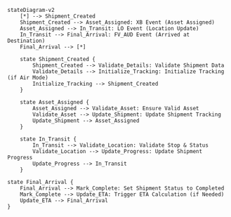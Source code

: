 ```mermaid
stateDiagram-v2
    [*] --> Shipment_Created
    Shipment_Created --> Asset_Assigned: XB Event (Asset Assigned)
    Asset_Assigned --> In_Transit: LO Event (Location Update)
    In_Transit --> Final_Arrival: FV_AUD Event (Arrived at Destination)
    Final_Arrival --> [*]
    
    state Shipment_Created {
        Shipment_Created --> Validate_Details: Validate Shipment Data
        Validate_Details --> Initialize_Tracking: Initialize Tracking (if Air Mode)
        Initialize_Tracking --> Shipment_Created
    }
    
    state Asset_Assigned {
        Asset_Assigned --> Validate_Asset: Ensure Valid Asset
        Validate_Asset --> Update_Shipment: Update Shipment Tracking
        Update_Shipment --> Asset_Assigned
    }
    
    state In_Transit {
        In_Transit --> Validate_Location: Validate Stop & Status
        Validate_Location --> Update_Progress: Update Shipment Progress
        Update_Progress --> In_Transit
    }
```
    
    state Final_Arrival {
        Final_Arrival --> Mark_Complete: Set Shipment Status to Completed
        Mark_Complete --> Update_ETA: Trigger ETA Calculation (if Needed)
        Update_ETA --> Final_Arrival
    }
